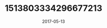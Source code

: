---
title: "1513803334296677213"
image: "2017-05-13 22.44.01 1513803334296677213_46248401"
date: "2017-05-13"
type: "photo"
---